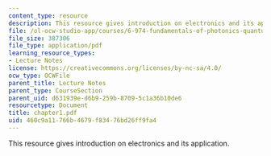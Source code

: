 ```yaml
---
content_type: resource
description: This resource gives introduction on electronics and its application.
file: /ol-ocw-studio-app/courses/6-974-fundamentals-of-photonics-quantum-electronics-spring-2006/460c9a11766b4679f83476bd26ff9fa4_chapter1.pdf
file_size: 387306
file_type: application/pdf
learning_resource_types:
- Lecture Notes
license: https://creativecommons.org/licenses/by-nc-sa/4.0/
ocw_type: OCWFile
parent_title: Lecture Notes
parent_type: CourseSection
parent_uid: d631939e-d6b9-259b-8709-5c1a36b10de6
resourcetype: Document
title: chapter1.pdf
uid: 460c9a11-766b-4679-f834-76bd26ff9fa4
---
```

This resource gives introduction on electronics and its application.